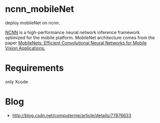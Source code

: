 # ncnn_mobileNet
deploy mobileNet on ncnn.

[NCNN](https://github.com/Tencent/ncnn) is a high-performance neural network inference framework optimized for the mobile platform.
MobileNet architecture comes from the paper [MobileNets: Efficient Convolutional Neural Networks for Mobile Vision Applications.](https://arxiv.org/abs/1704.04861v1) 

# Requirements
only Xcode

# Blog
* http://blog.csdn.net/computerme/article/details/77876633